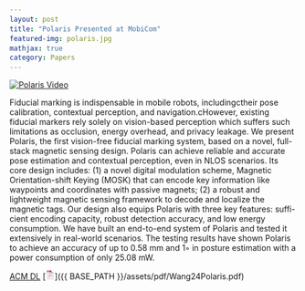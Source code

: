 ```yaml
---
layout: post
title: "Polaris Presented at MobiCom"
featured-img: polaris.jpg
mathjax: true
category: Papers
---
```


[![Polaris Video](http://img.youtube.com/vi/gdAEeNdMJk0/0.jpg)](https://www.youtube.com/watch?v=gdAEeNdMJk0 "Polaris")

Fiducial marking is indispensable in mobile robots, includingctheir pose calibration, contextual perception, and navigation.cHowever, existing fiducial markers rely solely on vision-based perception which suffers such limitations as occlusion, energy overhead, and privacy leakage.
We present Polaris, the first vision-free fiducial marking system, based on a novel, full-stack magnetic sensing design. Polaris can achieve reliable and accurate pose estimation and contextual perception, even in NLOS scenarios. Its core design includes: (1) a novel digital modulation scheme, Magnetic Orientation-shift Keying (MOSK) that can encode key information like waypoints and coordinates with passive magnets; (2) a robust and lightweight magnetic sensing framework to decode and localize the magnetic tags. Our design also equips Polaris with three key features: suffi- cient encoding capacity, robust detection accuracy, and low energy consumption. We have built an end-to-end system of Polaris and tested it extensively in real-world scenarios. The testing results have shown Polaris to achieve an accuracy of up to 0.58 mm and 1◦ in posture estimation with a power consumption of only 25.08 mW.

[ACM DL](https://doi.org/10.1145/3636534.3690711) [![pdf](/assets/icons16/pdf-icon.png)]({{ BASE_PATH }}/assets/pdf/Wang24Polaris.pdf)